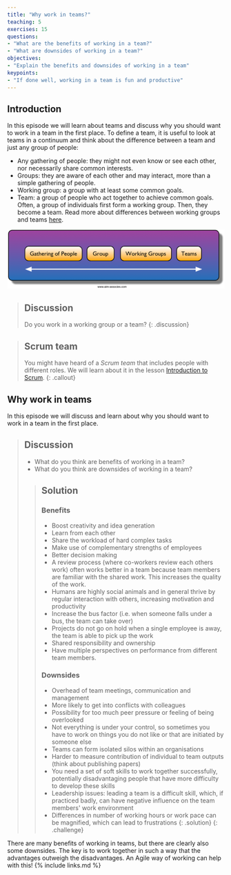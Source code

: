 ```yaml
---
title: "Why work in teams?"
teaching: 5
exercises: 15
questions:
- "What are the benefits of working in a team?"
- "What are downsides of working in a team?"
objectives:
- "Explain the benefits and downsides of working in a team"
keypoints:
- "If done well, working in a team is fun and productive"
---
```


## Introduction

In this episode we will learn about teams and discuss why you should want to
work in a team in the first place. To define a team, it is useful to look at
teams in a continuum and think about the difference between a team and just any
group of people:

- Any gathering of people: they might not even know or see each other, nor
  necessarily share common interests.
- Groups: they are aware of each other and may interact, more than a
  simple gathering of people.
- Working group: a group with at least some common goals.
- Team: a group of people who act together to achieve common goals. Often,
  a group of individuals first form a working group. Then, they become a team.
  Read more about differences between working groups and teams
  [here](https://ec.europa.eu/eusa/ebooks/wit-en/book.html#chapter02).

![team continuum](../fig/team_continuum.png)

> ## Discussion
>
> Do you work in a working group or a team?
{: .discussion}

> ## Scrum team
>
> You might have heard of a _Scrum team_ that includes people with different
roles. We will learn about it in the lesson [Introduction to
Scrum](./03-scrum-intro.md).
{: .callout}

## Why work in teams
In this episode we will discuss and learn about why you should want to work in a team in the first place.

> ## Discussion
>
> - What do you think are benefits of working in a team?
> - What do you think are downsides of working in a team?
>
> > ## Solution
> >
> > ### Benefits
> >
> > - Boost creativity and idea generation
> > - Learn from each other
> > - Share the workload of hard complex tasks
> > - Make use of complementary strengths of employees
> > - Better decision making
> > - A review process (where co-workers review each others work) often works better in a team because team members are familiar with the shared work. This increases the quality of the work.
> > - Humans are highly social animals and in general thrive by regular interaction with others, increasing motivation and productivity
> > - Increase the bus factor (i.e. when someone falls under a bus, the team can take over)
> > - Projects do not go on hold when a single employee is away, the team is able to pick up the work
> > - Shared responsibility and ownership
> > - Have multiple perspectives on performance from different team members.
> >
> > ### Downsides
> >
> > - Overhead of team meetings, communication and management
> > - More likely to get into conflicts with colleagues
> > - Possibility for too much peer pressure or feeling of being overlooked
> > - Not everything is under your control, so sometimes you have to work on things you do not like or that are initiated by someone else
> > - Teams can form isolated silos within an organisations
> > - Harder to measure contribution of individual to team outputs (think about publishing papers)
> > - You need a set of soft skills to work together successfully, potentially disadvantaging people that have more difficulty to develop these skills
> > - Leadership issues: leading a team is a difficult skill, which, if practiced badly, can have negative influence on the team members' work environment
> > - Differences in number of working hours or work pace can be magnified, which can lead to frustrations
> {: .solution}
{: .challenge}

There are many benefits of working in teams, but there are clearly also some downsides.
The key is to work together in such a way that the advantages outweigh the disadvantages.
An Agile way of working can help with this!
{% include links.md %}
